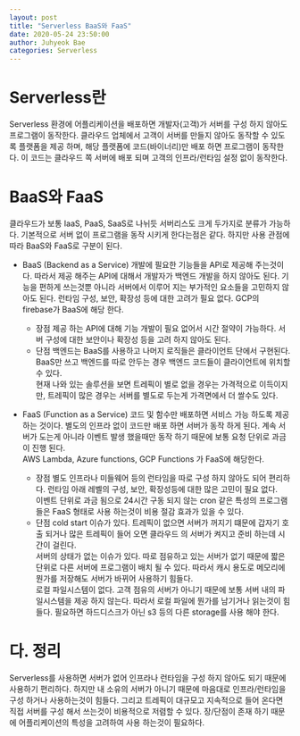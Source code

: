 ```yaml
---
layout: post
title: "Serverless BaaS와 FaaS"
date: 2020-05-24 23:50:00
author: Juhyeok Bae
categories: Serverless
---
```

# Serverless란
Serverless 환경에 어플리케이션을 배포하면 개발자(고객)가 서버를 구성 하지 않아도 프로그램이 동작한다. 클라우드 업체에서 고객이 서버를 만들지 않아도 동작할 수 있도록 플랫폼을 제공 하며, 해당 플랫폼에 코드(바이너리)만 배포 하면 프로그램이 동작한다. 이 코드는 클라우드 쪽 서버에 배포 되며 고객의 인프라/런타임 설정 없이 동작한다.

# BaaS와 FaaS
클라우드가 보통 IaaS, PaaS, SaaS로 나뉘듯 서버리스도 크게 두가지로 분류가 가능하다. 기본적으로 서버 없이 프로그램을 동작 시키게 한다는점은 같다. 하지만 사용 관점에 따라 BaaS와 FaaS로 구분이 된다.

- BaaS (Backend as a Service)
개발에 필요한 기능들을 API로 제공해 주는것이다. 따라서 제공 해주는 API에 대해서 개발자가 백엔드 개발을 하지 않아도 된다.
기능을 편하게 쓰는것뿐 아니라 서버에서 이루어 지는 부가적인 요소들을 고민하지 않아도 된다. 런타임 구성, 보안, 확장성 등에 대한 고려가 필요 없다. GCP의 firebase가 BaaS에 해당 한다.
  - 장점
    제공 하는 API에 대해 기능 개발이 필요 없어서 시간 절약이 가능하다. 서버 구성에 대한 보안이나 확장성 등을 고려 하지 않아도 된다.
  - 단점
    백엔드는 BaaS를 사용하고 나머지 로직들은 클라이언트 단에서 구현된다. BaaS만 쓰고 백엔드를 따로 안두는 경우 백엔드 코드들이 클라이언트에 위치할 수 있다.  
    현재 나와 있는 솔루션을 보면 트레픽이 별로 없을 경우는 가격적으로 이득이지만, 트레픽이 많은 경우는 서버를 별도로 두는게 가격면에서 더 쌀수도 있다.

- FaaS (Function as a Service)
코드 및 함수만 배포하면 서비스 가능 하도록 제공하는 것이다. 별도의 인프라 없이 코드만 배포 하면 서버가 동작 하게 된다. 계속 서버가 도는게 아니라 이벤트 발생 했을때만 동작 하기 때문에 보통 요청 단위로 과금이 진행 된다.  
AWS Lambda, Azure functions, GCP Functions 가 FaaS에 해당한다.
  - 장점
    별도 인프라나 미들웨어 등의 런타임을 따로 구성 하지 않아도 되어 편리하다. 런타임 아래 레벨의 구성, 보안, 확장성등에 대한 많은 고민이 필요 없다.  
    이벤트 단위로 과금 됨으로 24시간 구동 되지 않는 cron 같은 특성의 프로그램들은 FaaS 형태로 사용 하는것이 비용 절감 효과가 있을 수 있다.
  - 단점
    cold start 이슈가 있다. 트레픽이 없으면 서버가 꺼지기 떄문에 갑자기 호출 되거나 많은 트레픽이 들어 오면 클라우드 의 서버가 켜지고 준비 하는데 시간이 걸린다.  
    서버의 상태가 없는 이슈가 있다. 따로 점유하고 있는 서버가 없기 때문에 짧은 단위로 다른 서버에 프로그램이 배치 될 수 있다. 따라서 캐시 용도로 메모리에 뭔가를 저장해도 서버가 바뀌어 사용하기 힘들다.  
    로컬 파일시스템이 없다. 고객 점유의 서버가 아니기 때문에 보통 서버 내의 파일시스템을 제공 하지 않는다. 따라서 로컬 파일에 뭔가를 남기거나 읽는것이 힘들다. 필요하면 하드디스크가 아닌 s3 등의 다른 storage를 사용 해야 한다.

# 다. 정리
Serverless를 사용하면 서버가 없어 인프라나 런타임을 구성 하지 않아도 되기 때문에 사용하기 편리하다. 하지만 내 소유의 서버가 아니기 때문에 마음대로 인프라/런타임을 구성 하거나 사용하는것이 힘들다. 그리고 트레픽이 대규모고 지속적으로 들어 온다면 직접 서버를 구성 해서 쓰는것이 비용적으로 저렴할 수 있다. 장/단점이 존재 하기 때문에 어플리케이션의 특성을 고려하여 사용 하는것이 필요하다.
